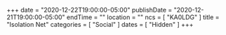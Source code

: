 +++
date = "2020-12-22T19:00:00-05:00"
publishDate = "2020-12-21T19:00:00-05:00"
endTime = ""
location = ""
ncs = [ "KA0LDG" ]
title = "Isolation Net"
categories = [ "Social" ]
dates = [ "Hidden" ]
+++
